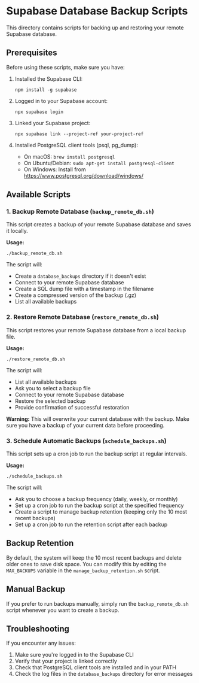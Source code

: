 # Supabase Database Backup Scripts

This directory contains scripts for backing up and restoring your remote Supabase database.

## Prerequisites

Before using these scripts, make sure you have:

1. Installed the Supabase CLI:
   ```
   npm install -g supabase
   ```

2. Logged in to your Supabase account:
   ```
   npx supabase login
   ```

3. Linked your Supabase project:
   ```
   npx supabase link --project-ref your-project-ref
   ```

4. Installed PostgreSQL client tools (psql, pg_dump):
   - On macOS: `brew install postgresql`
   - On Ubuntu/Debian: `sudo apt-get install postgresql-client`
   - On Windows: Install from https://www.postgresql.org/download/windows/

## Available Scripts

### 1. Backup Remote Database (`backup_remote_db.sh`)

This script creates a backup of your remote Supabase database and saves it locally.

**Usage:**
```
./backup_remote_db.sh
```

The script will:
- Create a `database_backups` directory if it doesn't exist
- Connect to your remote Supabase database
- Create a SQL dump file with a timestamp in the filename
- Create a compressed version of the backup (.gz)
- List all available backups

### 2. Restore Remote Database (`restore_remote_db.sh`)

This script restores your remote Supabase database from a local backup file.

**Usage:**
```
./restore_remote_db.sh
```

The script will:
- List all available backups
- Ask you to select a backup file
- Connect to your remote Supabase database
- Restore the selected backup
- Provide confirmation of successful restoration

**Warning:** This will overwrite your current database with the backup. Make sure you have a backup of your current data before proceeding.

### 3. Schedule Automatic Backups (`schedule_backups.sh`)

This script sets up a cron job to run the backup script at regular intervals.

**Usage:**
```
./schedule_backups.sh
```

The script will:
- Ask you to choose a backup frequency (daily, weekly, or monthly)
- Set up a cron job to run the backup script at the specified frequency
- Create a script to manage backup retention (keeping only the 10 most recent backups)
- Set up a cron job to run the retention script after each backup

## Backup Retention

By default, the system will keep the 10 most recent backups and delete older ones to save disk space. You can modify this by editing the `MAX_BACKUPS` variable in the `manage_backup_retention.sh` script.

## Manual Backup

If you prefer to run backups manually, simply run the `backup_remote_db.sh` script whenever you want to create a backup.

## Troubleshooting

If you encounter any issues:

1. Make sure you're logged in to the Supabase CLI
2. Verify that your project is linked correctly
3. Check that PostgreSQL client tools are installed and in your PATH
4. Check the log files in the `database_backups` directory for error messages 